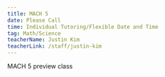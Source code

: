 ```yaml
---
title: MACH 5
date: Please Call
time: Individual Tutoring/Flexible Date and Time
tag: Math/Science
teacherName: Justin Kim
teacherLink: /staff/justin-kim
---
```

MACH 5 preview class